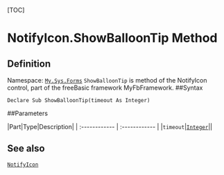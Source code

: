 [TOC]
# NotifyIcon.ShowBalloonTip Method

## Definition
Namespace: [`My.Sys.Forms`](My.Sys.Forms.md)
`ShowBalloonTip` is method of the NotifyIcon control, part of the freeBasic framework MyFbFramework.
##Syntax
```freeBasic
Declare Sub ShowBalloonTip(timeout As Integer)
```

##Parameters

|Part|Type|Description|
| :------------ | :------------ |
|`timeout`|[`Integer`]("https://www.freebasic.net/wiki/KeyPgInteger")||
## See also
[`NotifyIcon`](NotifyIcon.md)
